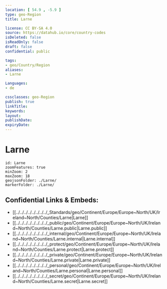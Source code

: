 ```yaml
---
location: [ 54.9 , -5.9 ] 
type: geo-Region
title: Larne

license: CC BY-SA 4.0
source: https://datahub.io/core/country-codes
isDeleted: false
isReadOnly: false
draft: false
confidential: public

tags:
- geo/Country/Region
aliases:
- Larne

Languages:
- de

cssclasses: geo-Region
publish: true
linkTitle: 
keywords: 
layout: 
publishDate: 
expiryDate: 
---
```


# Larne

```leaflet
id: Larne
zoomFeatures: true 
minZoom: 2 
maxZoom: 18
geojsonFolder: ./Larne/
markerFolder: ./Larne/
```


## Confidential Links & Embeds: 
- [[../../../../../../../../_Standards/geo/Continent/Europe/Europe~North/UK/Ireland~North/Counties/Larne|Larne]] 
- [[../../../../../../../../_public/geo/Continent/Europe/Europe~North/UK/Ireland~North/Counties/Larne.public|Larne.public]] 
- [[../../../../../../../../_internal/geo/Continent/Europe/Europe~North/UK/Ireland~North/Counties/Larne.internal|Larne.internal]] 
- [[../../../../../../../../_protect/geo/Continent/Europe/Europe~North/UK/Ireland~North/Counties/Larne.protect|Larne.protect]] 
- [[../../../../../../../../_private/geo/Continent/Europe/Europe~North/UK/Ireland~North/Counties/Larne.private|Larne.private]] 
- [[../../../../../../../../_personal/geo/Continent/Europe/Europe~North/UK/Ireland~North/Counties/Larne.personal|Larne.personal]] 
- [[../../../../../../../../_secret/geo/Continent/Europe/Europe~North/UK/Ireland~North/Counties/Larne.secret|Larne.secret]] 

